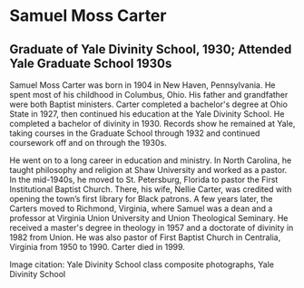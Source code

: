 # Samuel Moss Carter
## Graduate of Yale Divinity School, 1930; Attended Yale Graduate School 1930s
Samuel Moss Carter was born in 1904 in New Haven, Pennsylvania. He spent most of his childhood in Columbus, Ohio. His father and grandfather were both Baptist ministers. Carter completed a bachelor's degree at Ohio State in 1927, then continued his education at the Yale Divinity School. He completed a bachelor of divinity in 1930. Records show he remained at Yale, taking courses in the Graduate School through 1932 and continued coursework off and on through the 1930s. 

He went on to a long career in education and ministry. In North Carolina, he taught philosophy and religion at Shaw University and worked as a pastor. In the mid-1940s, he moved to St. Petersburg, Florida to pastor the First Institutional Baptist Church. There, his wife, Nellie Carter, was credited with opening the town’s first library for Black patrons. A few years later, the Carters moved to Richmond, Virginia, where Samuel was a dean and a professor at Virginia Union University and Union Theological Seminary. He received a master's degree in theology in 1957 and a doctorate of divinity in 1982 from Union. He was also pastor of First Baptist Church in Centralia, Virginia from 1950 to 1990. Carter died in 1999.

Image citation: Yale Divinity School class composite photographs,  Yale Divinity School
